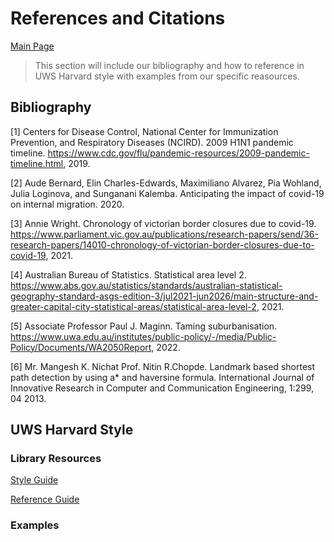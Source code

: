 # References and Citations

[Main Page](https://github.com/Artixis/Maths_Project/blob/main/README.md)

> This section will include our bibliography and how to reference in UWS Harvard style with
> examples from our specific reasources. 


## Bibliography 

[1] Centers for Disease Control, National Center for Immunization Prevention, and Respiratory Diseases (NCIRD). 2009 H1N1 pandemic timeline.
https://www.cdc.gov/flu/pandemic-resources/2009-pandemic-timeline.html, 2019. 

[2] Aude Bernard, Elin Charles-Edwards, Maximiliano Alvarez, Pia Wohland, Julia
Loginova, and Sunganani Kalemba. Anticipating the impact of covid-19 on internal migration. 2020.

[3] Annie Wright. Chronology of victorian border closures due to covid-19.
https://www.parliament.vic.gov.au/publications/research-papers/send/36-research-papers/14010-chronology-of-victorian-border-closures-due-to-covid-19, 2021.

[4] Australian Bureau of Statistics. Statistical area level 2.
https://www.abs.gov.au/statistics/standards/australian-statistical-geography-standard-asgs-edition-3/jul2021-jun2026/main-structure-and-greater-capital-city-statistical-areas/statistical-area-level-2, 2021.

[5] Associate Professor Paul J. Maginn. Taming suburbanisation. https://www.uwa.edu.au/institutes/public-policy/-/media/Public-Policy/Documents/WA2050Report, 2022.

[6] Mr. Mangesh K. Nichat Prof. Nitin R.Chopde. Landmark based shortest path detection by using a* and haversine formula. International Journal of Innovative Research
in Computer and Communication Engineering, 1:299, 04 2013.



## UWS Harvard Style 

### Library Resources

[Style Guide](https://library.westernsydney.edu.au/__data/assets/pdf_file/0008/1943486/cite_Harvard.pdf)

[Reference Guide](https://library.westernsydney.edu.au/your-library/tools_and_apps/referencing-citation)


### Examples 





